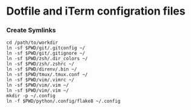 # Dotfile and iTerm configration files

### Create Symlinks

```
cd /path/to/workdir
ln -sf $PWD/git/.gitconfig ~/
ln -sf $PWD/git/.gitignore ~/
ln -sf $PWD/zsh/.dir_colors ~/
ln -sf $PWD/zsh/.zshrc ~/
ln -sf $PWD/direnv/.bin ~/
ln -sf $PWD/tmux/.tmux.conf ~/
ln -sf $PWD/vim/.vimrc ~/
ln -sf $PWD/vim/.vim ~/
ln -sf $PWD/vim/.vim ~/
mkdir -p ~/.config
ln -f $PWD/python/.config/flake8 ~/.config
```
